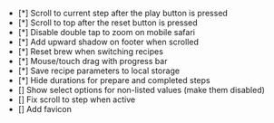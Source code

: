 - [*] Scroll to current step after the play button is pressed
- [*] Scroll to top after the reset button is pressed
- [*] Disable double tap to zoom on mobile safari
- [*] Add upward shadow on footer when scrolled
- [*] Reset brew when switching recipes
- [*] Mouse/touch drag with progress bar
- [*] Save recipe parameters to local storage
- [*] Hide durations for prepare and completed steps
- [] Show select options for non-listed values (make them disabled)
- [] Fix scroll to step when active
- [] Add favicon
